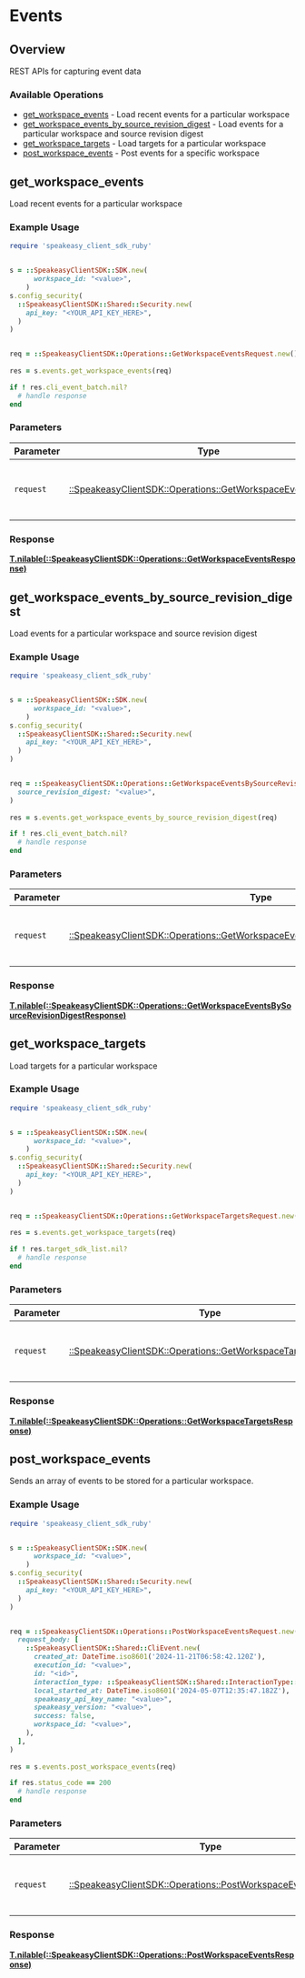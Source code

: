 # Events


## Overview

REST APIs for capturing event data

### Available Operations

* [get_workspace_events](#get_workspace_events) - Load recent events for a particular workspace
* [get_workspace_events_by_source_revision_digest](#get_workspace_events_by_source_revision_digest) - Load events for a particular workspace and source revision digest
* [get_workspace_targets](#get_workspace_targets) - Load targets for a particular workspace
* [post_workspace_events](#post_workspace_events) - Post events for a specific workspace

## get_workspace_events

Load recent events for a particular workspace

### Example Usage

```ruby
require 'speakeasy_client_sdk_ruby'


s = ::SpeakeasyClientSDK::SDK.new(
      workspace_id: "<value>",
    )
s.config_security(
  ::SpeakeasyClientSDK::Shared::Security.new(
    api_key: "<YOUR_API_KEY_HERE>",
  )
)


req = ::SpeakeasyClientSDK::Operations::GetWorkspaceEventsRequest.new()
    
res = s.events.get_workspace_events(req)

if ! res.cli_event_batch.nil?
  # handle response
end

```

### Parameters

| Parameter                                                                                                           | Type                                                                                                                | Required                                                                                                            | Description                                                                                                         |
| ------------------------------------------------------------------------------------------------------------------- | ------------------------------------------------------------------------------------------------------------------- | ------------------------------------------------------------------------------------------------------------------- | ------------------------------------------------------------------------------------------------------------------- |
| `request`                                                                                                           | [::SpeakeasyClientSDK::Operations::GetWorkspaceEventsRequest](../../models/operations/getworkspaceeventsrequest.md) | :heavy_check_mark:                                                                                                  | The request object to use for the request.                                                                          |


### Response

**[T.nilable(::SpeakeasyClientSDK::Operations::GetWorkspaceEventsResponse)](../../models/operations/getworkspaceeventsresponse.md)**


## get_workspace_events_by_source_revision_digest

Load events for a particular workspace and source revision digest

### Example Usage

```ruby
require 'speakeasy_client_sdk_ruby'


s = ::SpeakeasyClientSDK::SDK.new(
      workspace_id: "<value>",
    )
s.config_security(
  ::SpeakeasyClientSDK::Shared::Security.new(
    api_key: "<YOUR_API_KEY_HERE>",
  )
)


req = ::SpeakeasyClientSDK::Operations::GetWorkspaceEventsBySourceRevisionDigestRequest.new(
  source_revision_digest: "<value>",
)
    
res = s.events.get_workspace_events_by_source_revision_digest(req)

if ! res.cli_event_batch.nil?
  # handle response
end

```

### Parameters

| Parameter                                                                                                                                                       | Type                                                                                                                                                            | Required                                                                                                                                                        | Description                                                                                                                                                     |
| --------------------------------------------------------------------------------------------------------------------------------------------------------------- | --------------------------------------------------------------------------------------------------------------------------------------------------------------- | --------------------------------------------------------------------------------------------------------------------------------------------------------------- | --------------------------------------------------------------------------------------------------------------------------------------------------------------- |
| `request`                                                                                                                                                       | [::SpeakeasyClientSDK::Operations::GetWorkspaceEventsBySourceRevisionDigestRequest](../../models/operations/getworkspaceeventsbysourcerevisiondigestrequest.md) | :heavy_check_mark:                                                                                                                                              | The request object to use for the request.                                                                                                                      |


### Response

**[T.nilable(::SpeakeasyClientSDK::Operations::GetWorkspaceEventsBySourceRevisionDigestResponse)](../../models/operations/getworkspaceeventsbysourcerevisiondigestresponse.md)**


## get_workspace_targets

Load targets for a particular workspace

### Example Usage

```ruby
require 'speakeasy_client_sdk_ruby'


s = ::SpeakeasyClientSDK::SDK.new(
      workspace_id: "<value>",
    )
s.config_security(
  ::SpeakeasyClientSDK::Shared::Security.new(
    api_key: "<YOUR_API_KEY_HERE>",
  )
)


req = ::SpeakeasyClientSDK::Operations::GetWorkspaceTargetsRequest.new()
    
res = s.events.get_workspace_targets(req)

if ! res.target_sdk_list.nil?
  # handle response
end

```

### Parameters

| Parameter                                                                                                             | Type                                                                                                                  | Required                                                                                                              | Description                                                                                                           |
| --------------------------------------------------------------------------------------------------------------------- | --------------------------------------------------------------------------------------------------------------------- | --------------------------------------------------------------------------------------------------------------------- | --------------------------------------------------------------------------------------------------------------------- |
| `request`                                                                                                             | [::SpeakeasyClientSDK::Operations::GetWorkspaceTargetsRequest](../../models/operations/getworkspacetargetsrequest.md) | :heavy_check_mark:                                                                                                    | The request object to use for the request.                                                                            |


### Response

**[T.nilable(::SpeakeasyClientSDK::Operations::GetWorkspaceTargetsResponse)](../../models/operations/getworkspacetargetsresponse.md)**


## post_workspace_events

Sends an array of events to be stored for a particular workspace.

### Example Usage

```ruby
require 'speakeasy_client_sdk_ruby'


s = ::SpeakeasyClientSDK::SDK.new(
      workspace_id: "<value>",
    )
s.config_security(
  ::SpeakeasyClientSDK::Shared::Security.new(
    api_key: "<YOUR_API_KEY_HERE>",
  )
)


req = ::SpeakeasyClientSDK::Operations::PostWorkspaceEventsRequest.new(
  request_body: [
    ::SpeakeasyClientSDK::Shared::CliEvent.new(
      created_at: DateTime.iso8601('2024-11-21T06:58:42.120Z'),
      execution_id: "<value>",
      id: "<id>",
      interaction_type: ::SpeakeasyClientSDK::Shared::InteractionType::CLI_EXEC,
      local_started_at: DateTime.iso8601('2024-05-07T12:35:47.182Z'),
      speakeasy_api_key_name: "<value>",
      speakeasy_version: "<value>",
      success: false,
      workspace_id: "<value>",
    ),
  ],
)
    
res = s.events.post_workspace_events(req)

if res.status_code == 200
  # handle response
end

```

### Parameters

| Parameter                                                                                                             | Type                                                                                                                  | Required                                                                                                              | Description                                                                                                           |
| --------------------------------------------------------------------------------------------------------------------- | --------------------------------------------------------------------------------------------------------------------- | --------------------------------------------------------------------------------------------------------------------- | --------------------------------------------------------------------------------------------------------------------- |
| `request`                                                                                                             | [::SpeakeasyClientSDK::Operations::PostWorkspaceEventsRequest](../../models/operations/postworkspaceeventsrequest.md) | :heavy_check_mark:                                                                                                    | The request object to use for the request.                                                                            |


### Response

**[T.nilable(::SpeakeasyClientSDK::Operations::PostWorkspaceEventsResponse)](../../models/operations/postworkspaceeventsresponse.md)**

